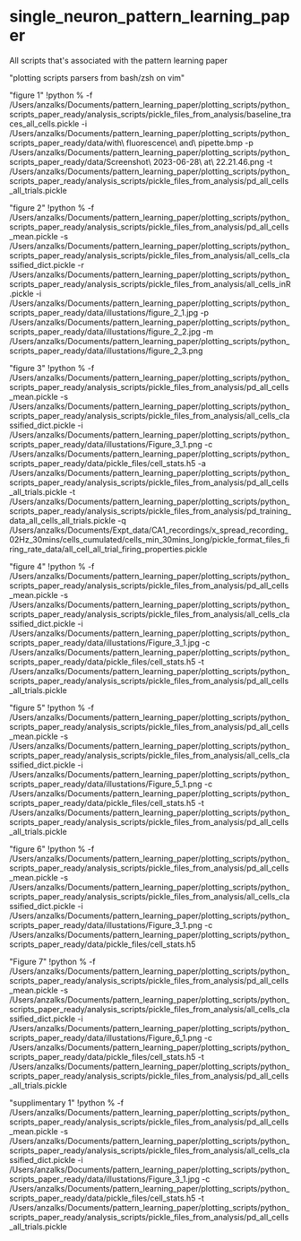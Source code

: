 # single_neuron_pattern_learning_paper
All scripts that's associated with the pattern learning paper

"plotting scripts parsers from bash/zsh on vim"

"figure 1"
!python % -f /Users/anzalks/Documents/pattern_learning_paper/plotting_scripts/python_scripts_paper_ready/analysis_scripts/pickle_files_from_analysis/baseline_traces_all_cells.pickle -i /Users/anzalks/Documents/pattern_learning_paper/plotting_scripts/python_scripts_paper_ready/data/with\ fluorescence\ and\ pipette.bmp -p /Users/anzalks/Documents/pattern_learning_paper/plotting_scripts/python_scripts_paper_ready/data/Screenshot\ 2023-06-28\ at\ 22.21.46.png -t /Users/anzalks/Documents/pattern_learning_paper/plotting_scripts/python_scripts_paper_ready/analysis_scripts/pickle_files_from_analysis/pd_all_cells_all_trials.pickle

"figure 2"
!python % -f /Users/anzalks/Documents/pattern_learning_paper/plotting_scripts/python_scripts_paper_ready/analysis_scripts/pickle_files_from_analysis/pd_all_cells_mean.pickle -s /Users/anzalks/Documents/pattern_learning_paper/plotting_scripts/python_scripts_paper_ready/analysis_scripts/pickle_files_from_analysis/all_cells_classified_dict.pickle -r /Users/anzalks/Documents/pattern_learning_paper/plotting_scripts/python_scripts_paper_ready/analysis_scripts/pickle_files_from_analysis/all_cells_inR.pickle -i /Users/anzalks/Documents/pattern_learning_paper/plotting_scripts/python_scripts_paper_ready/data/illustations/figure_2_1.jpg -p /Users/anzalks/Documents/pattern_learning_paper/plotting_scripts/python_scripts_paper_ready/data/illustations/figure_2_2.jpg -m /Users/anzalks/Documents/pattern_learning_paper/plotting_scripts/python_scripts_paper_ready/data/illustations/figure_2_3.png


"figure 3"
!python % -f /Users/anzalks/Documents/pattern_learning_paper/plotting_scripts/python_scripts_paper_ready/analysis_scripts/pickle_files_from_analysis/pd_all_cells_mean.pickle -s /Users/anzalks/Documents/pattern_learning_paper/plotting_scripts/python_scripts_paper_ready/analysis_scripts/pickle_files_from_analysis/all_cells_classified_dict.pickle -i /Users/anzalks/Documents/pattern_learning_paper/plotting_scripts/python_scripts_paper_ready/data/illustations/Figure_3_1.png -c /Users/anzalks/Documents/pattern_learning_paper/plotting_scripts/python_scripts_paper_ready/data/pickle_files/cell_stats.h5 -a /Users/anzalks/Documents/pattern_learning_paper/plotting_scripts/python_scripts_paper_ready/analysis_scripts/pickle_files_from_analysis/pd_all_cells_all_trials.pickle -t /Users/anzalks/Documents/pattern_learning_paper/plotting_scripts/python_scripts_paper_ready/analysis_scripts/pickle_files_from_analysis/pd_training_data_all_cells_all_trials.pickle -q /Users/anzalks/Documents/Expt_data/CA1_recordings/x_spread_recording_02Hz_30mins/cells_cumulated/cells_min_30mins_long/pickle_format_files_firing_rate_data/all_cell_all_trial_firing_properties.pickle 

"figure 4"
!python % -f /Users/anzalks/Documents/pattern_learning_paper/plotting_scripts/python_scripts_paper_ready/analysis_scripts/pickle_files_from_analysis/pd_all_cells_mean.pickle -s /Users/anzalks/Documents/pattern_learning_paper/plotting_scripts/python_scripts_paper_ready/analysis_scripts/pickle_files_from_analysis/all_cells_classified_dict.pickle -i /Users/anzalks/Documents/pattern_learning_paper/plotting_scripts/python_scripts_paper_ready/data/illustations/Figure_3_1.jpg -c /Users/anzalks/Documents/pattern_learning_paper/plotting_scripts/python_scripts_paper_ready/data/pickle_files/cell_stats.h5 -t /Users/anzalks/Documents/pattern_learning_paper/plotting_scripts/python_scripts_paper_ready/analysis_scripts/pickle_files_from_analysis/pd_all_cells_all_trials.pickle


"figure 5"
!python % -f /Users/anzalks/Documents/pattern_learning_paper/plotting_scripts/python_scripts_paper_ready/analysis_scripts/pickle_files_from_analysis/pd_all_cells_mean.pickle -s /Users/anzalks/Documents/pattern_learning_paper/plotting_scripts/python_scripts_paper_ready/analysis_scripts/pickle_files_from_analysis/all_cells_classified_dict.pickle -i /Users/anzalks/Documents/pattern_learning_paper/plotting_scripts/python_scripts_paper_ready/data/illustations/Figure_5_1.png -c /Users/anzalks/Documents/pattern_learning_paper/plotting_scripts/python_scripts_paper_ready/data/pickle_files/cell_stats.h5 -t /Users/anzalks/Documents/pattern_learning_paper/plotting_scripts/python_scripts_paper_ready/analysis_scripts/pickle_files_from_analysis/pd_all_cells_all_trials.pickle

"figure 6"
!python % -f /Users/anzalks/Documents/pattern_learning_paper/plotting_scripts/python_scripts_paper_ready/analysis_scripts/pickle_files_from_analysis/pd_all_cells_mean.pickle -s /Users/anzalks/Documents/pattern_learning_paper/plotting_scripts/python_scripts_paper_ready/analysis_scripts/pickle_files_from_analysis/all_cells_classified_dict.pickle -i /Users/anzalks/Documents/pattern_learning_paper/plotting_scripts/python_scripts_paper_ready/data/illustations/Figure_3_1.png -c /Users/anzalks/Documents/pattern_learning_paper/plotting_scripts/python_scripts_paper_ready/data/pickle_files/cell_stats.h5

"Figure 7"
!python % -f /Users/anzalks/Documents/pattern_learning_paper/plotting_scripts/python_scripts_paper_ready/analysis_scripts/pickle_files_from_analysis/pd_all_cells_mean.pickle -s /Users/anzalks/Documents/pattern_learning_paper/plotting_scripts/python_scripts_paper_ready/analysis_scripts/pickle_files_from_analysis/all_cells_classified_dict.pickle -i /Users/anzalks/Documents/pattern_learning_paper/plotting_scripts/python_scripts_paper_ready/data/illustations/Figure_6_1.png -c /Users/anzalks/Documents/pattern_learning_paper/plotting_scripts/python_scripts_paper_ready/data/pickle_files/cell_stats.h5 -t /Users/anzalks/Documents/pattern_learning_paper/plotting_scripts/python_scripts_paper_ready/analysis_scripts/pickle_files_from_analysis/pd_all_cells_all_trials.pickle

"supplimentary 1"
!python % -f /Users/anzalks/Documents/pattern_learning_paper/plotting_scripts/python_scripts_paper_ready/analysis_scripts/pickle_files_from_analysis/pd_all_cells_mean.pickle -s /Users/anzalks/Documents/pattern_learning_paper/plotting_scripts/python_scripts_paper_ready/analysis_scripts/pickle_files_from_analysis/all_cells_classified_dict.pickle -i /Users/anzalks/Documents/pattern_learning_paper/plotting_scripts/python_scripts_paper_ready/data/illustations/Figure_3_1.jpg -c /Users/anzalks/Documents/pattern_learning_paper/plotting_scripts/python_scripts_paper_ready/data/pickle_files/cell_stats.h5 -t /Users/anzalks/Documents/pattern_learning_paper/plotting_scripts/python_scripts_paper_ready/analysis_scripts/pickle_files_from_analysis/pd_all_cells_all_trials.pickle